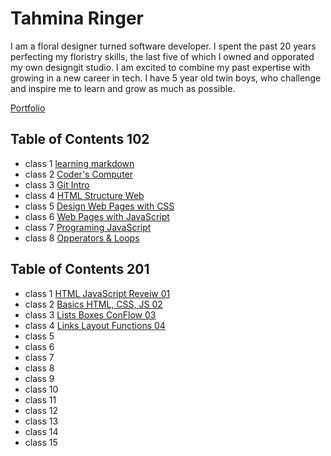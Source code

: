 
# **Tahmina Ringer**

I am a floral designer turned software developer. I spent the past 20 years perfecting my floristry skills, the last five of which I owned and opporated my own designgit studio. I am excited to combine my past expertise with growing in a new career in tech. I have 5 year old twin boys, who challenge and inspire me to learn and grow as much as possible.

[Portfolio](https://github.com/tahminaringer)

## Table of Contents 102

- class 1  [learning markdown](learning_markdown.md)
- class 2  [Coder's Computer](coders_computer.md)
- class 3  [Git Intro](git.md)
- class 4  [HTML Structure Web](HTML_StructureWeb.md)
- class 5  [Design Web Pages with CSS](webpages_css.md)
- class 6  [Web Pages with JavaScript](webpages_js.md)
- class 7  [Programing JavaScript](programming_JS.md)
- class 8  [Opperators & Loops](opperators_loops.md)

## Table of Contents 201

- class 1 [HTML JavaScript Reveiw 01](201/HTML_JS_read01.md)
- class 2 [Basics HTML, CSS, JS 02](201/Basics_read02.md)
- class 3 [Lists Boxes ConFlow 03](201/Lists_Boxes_ConFlow_Rd03.md)
- class 4 [Links Layout Functions 04](201/RD04_Links_Layout_Functions.md)
- class 5
- class 6
- class 7
- class 8
- class 9
- class 10
- class 11
- class 12
- class 13
- class 14
- class 15
  